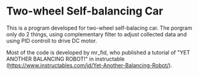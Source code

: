 # Two-wheel Self-balancing Car
This is a program developed for two-wheel self-balacing car. The porgram only do 2 things, using complementary filter to adjust collected data and using PID controll to drive DC motor.

Most of the code is developed by mr_fid, who published a tutorial of "YET ANOTHER BALANCING ROBOT!" in instructable (https://www.instructables.com/id/Yet-Another-Balancing-Robot/).

